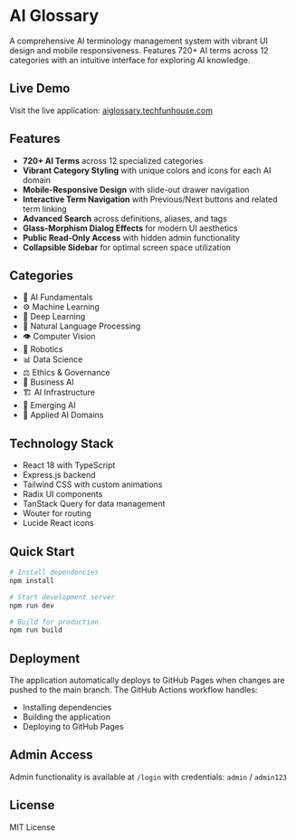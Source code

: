 # AI Glossary

A comprehensive AI terminology management system with vibrant UI design and mobile responsiveness. Features 720+ AI terms across 12 categories with an intuitive interface for exploring AI knowledge.

## Live Demo

Visit the live application: [aiglossary.techfunhouse.com](https://aiglossary.techfunhouse.com)

## Features

- **720+ AI Terms** across 12 specialized categories
- **Vibrant Category Styling** with unique colors and icons for each AI domain
- **Mobile-Responsive Design** with slide-out drawer navigation
- **Interactive Term Navigation** with Previous/Next buttons and related term linking
- **Advanced Search** across definitions, aliases, and tags
- **Glass-Morphism Dialog Effects** for modern UI aesthetics
- **Public Read-Only Access** with hidden admin functionality
- **Collapsible Sidebar** for optimal screen space utilization

## Categories

- 🧠 AI Fundamentals
- ⚙️ Machine Learning
- 🔗 Deep Learning
- 💬 Natural Language Processing
- 👁️ Computer Vision
- 🤖 Robotics
- 📊 Data Science
- ⚖️ Ethics & Governance
- 💼 Business AI
- 🏗️ AI Infrastructure
- 🚀 Emerging AI
- 🎯 Applied AI Domains

## Technology Stack

- React 18 with TypeScript
- Express.js backend
- Tailwind CSS with custom animations
- Radix UI components
- TanStack Query for data management
- Wouter for routing
- Lucide React icons

## Quick Start

```bash
# Install dependencies
npm install

# Start development server
npm run dev

# Build for production
npm run build
```

## Deployment

The application automatically deploys to GitHub Pages when changes are pushed to the main branch. The GitHub Actions workflow handles:

- Installing dependencies
- Building the application
- Deploying to GitHub Pages

## Admin Access

Admin functionality is available at `/login` with credentials: `admin` / `admin123`

## License

MIT License